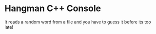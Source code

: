 # Hangman C++ Console

It reads a random word from a file and you have to guess it before its too late!


